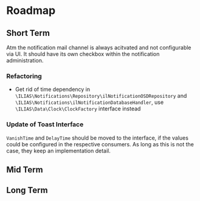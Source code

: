 # Roadmap

## Short Term

Atm the notification mail channel is always acitvated and not configurable via UI.
It should have its own checkbox within the notification administration.

### Refactoring

* Get rid of time dependency in `\ILIAS\Notifications\Repository\ilNotificationOSDRepository`
  and `\ILIAS\Notifications\ilNotificationDatabaseHandler`, use `\ILIAS\Data\Clock\ClockFactory` interface instead

### Update of Toast Interface

`VanishTime` and `DelayTime` should be moved to the interface, if the values could be configured in the respective consumers.
As long as this is not the case, they keep an implementation detail.

## Mid Term

## Long Term
